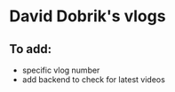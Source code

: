 # David Dobrik's vlogs

## To add:
 - specific vlog number
 - add backend to check for latest videos